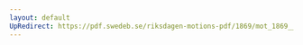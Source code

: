 ```yaml
---
layout: default
UpRedirect: https://pdf.swedeb.se/riksdagen-motions-pdf/1869/mot_1869__ak__00228.pdf
---
```

